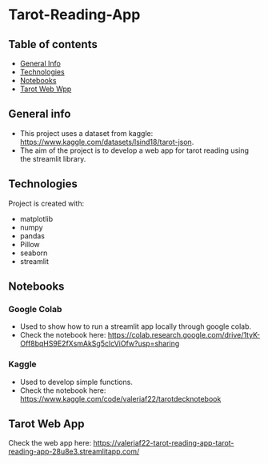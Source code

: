 # Tarot-Reading-App

## Table of contents
* [General Info](#general-info)
* [Technologies](#technologies)
* [Notebooks](#notebooks)
* [Tarot Web Wpp](#tarot-app)

## General info
* This project uses a dataset from kaggle: https://www.kaggle.com/datasets/lsind18/tarot-json. 
* The aim of the project is to develop a web app for tarot reading using the streamlit library.

## Technologies
Project is created with:
* matplotlib
* numpy
* pandas
* Pillow
* seaborn
* streamlit

## Notebooks
### Google Colab
* Used to show how to run a streamlit app locally through google colab.
* Check the notebook here: https://colab.research.google.com/drive/1tyK-Off8bqHS9E2fXsmAkSg5clcViOfw?usp=sharing

### Kaggle
* Used to develop simple functions. 
* Check the notebook here: https://www.kaggle.com/code/valeriaf22/tarotdecknotebook


## Tarot Web App
Check the web app here:
https://valeriaf22-tarot-reading-app-tarot-reading-app-28u8e3.streamlitapp.com/

